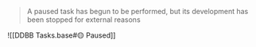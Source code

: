 > A paused task has begun to be performed, but its development has been stopped for external reasons

![[DDBB Tasks.base#🟡 Paused]]